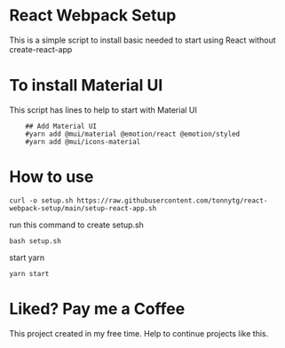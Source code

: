 # React Webpack Setup

This is a simple script to install basic needed to start using React without create-react-app

# To install Material UI

This script has lines to help to start with Material UI

```
    ## Add Material UI
    #yarn add @mui/material @emotion/react @emotion/styled
    #yarn add @mui/icons-material
```

# How to use

    curl -o setup.sh https://raw.githubusercontent.com/tonnytg/react-webpack-setup/main/setup-react-app.sh

run this command to create setup.sh

    bash setup.sh

start yarn

    yarn start


# Liked? Pay me a Coffee

This project created in my free time. Help to continue projects like this.

